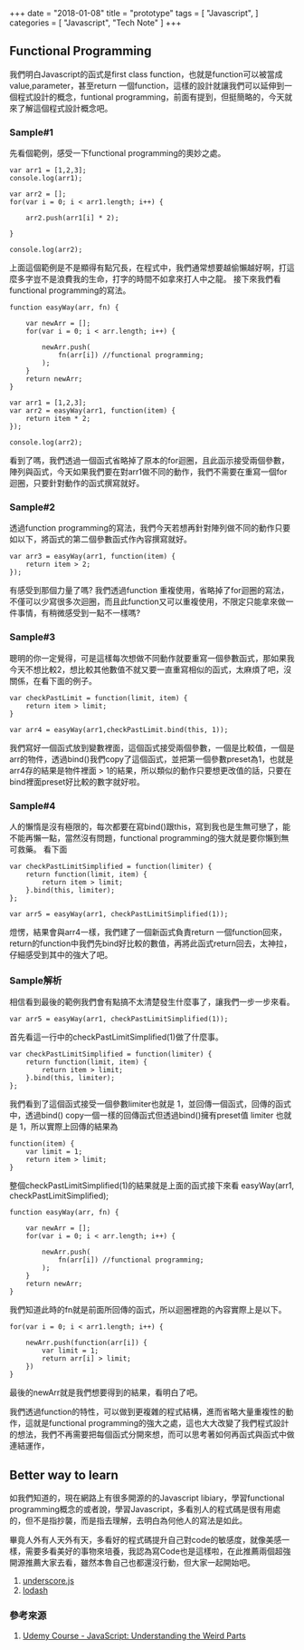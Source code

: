 +++
date = "2018-01-08"
title = "prototype"
tags = [
  "Javascript",
]
categories = [
  "Javascript",
  "Tech Note"
]
+++

## Functional Programming

我們明白Javascript的函式是first class function，也就是function可以被當成value,parameter，甚至return 一個function，這樣的設計就讓我們可以延伸到一個程式設計的概念，funtional programming，前面有提到，但挺簡略的，今天就來了解這個程式設計概念吧。

### Sample#1

先看個範例，感受一下functional programming的奧妙之處。

```
var arr1 = [1,2,3];
console.log(arr1);

var arr2 = [];
for(var i = 0; i < arr1.length; i++) {

	arr2.push(arr1[i] * 2);

}

console.log(arr2);
```

上面這個範例是不是顯得有點冗長，在程式中，我們通常想要越偷懶越好啊，打這麼多字豈不是浪費我的生命，打字的時間不如拿來打人中之龍。 接下來我們看functional programming的寫法。

```
function easyWay(arr, fn) {

	var newArr = [];
	for(var i = 0; i < arr.length; i++) {

		newArr.push(
			fn(arr[i]) //functional programming;
		);
	}
	return newArr;
}

var arr1 = [1,2,3];
var arr2 = easyWay(arr1, function(item) {
	return item * 2;
});

console.log(arr2);
```

看到了嗎，我們透過一個函式省略掉了原本的for迴圈，且此函示接受兩個參數，陣列與函式，今天如果我們要在對arr1做不同的動作，我們不需要在重寫一個for迴圈，只要針對動作的函式撰寫就好。


### Sample#2

透過function programming的寫法，我們今天若想再針對陣列做不同的動作只要如以下，將函式的第二個參數函式作內容撰寫就好。

```
var arr3 = easyWay(arr1, function(item) {
	return item > 2;
});
```

有感受到那個力量了嗎? 我們透過function 重複使用，省略掉了for迴圈的寫法，不僅可以少寫很多次迴圈，而且此function又可以重複使用，不限定只能拿來做一件事情，有稍微感受到一點不一樣嗎?

### Sample#3

聰明的你一定覺得，可是這樣每次想做不同動作就要重寫一個參數函式，那如果我今天不想比較2，想比較其他數值不就又要一直重寫相似的函式，太麻煩了吧，沒關係，在看下面的例子。


```
var checkPastLimit = function(limit, item) {
	return item > limit;
}

var arr4 = easyWay(arr1,checkPastLimit.bind(this, 1));
```

我們寫好一個函式放到變數裡面，這個函式接受兩個參數，一個是比較值，一個是arr的物件，透過bind()我們copy了這個函式，並把第一個參數preset為1，也就是arr4存的結果是物件裡面 > 1的結果，所以類似的動作只要想更改值的話，只要在bind裡面preset好比較的數字就好啦。

### Sample#4
人的懶惰是沒有極限的，每次都要在寫bind()跟this，寫到我也是生無可戀了，能不能再懶一點，當然沒有問題，functional programming的強大就是要你懶到無可救藥。 看下面

```
var checkPastLimitSimplified = function(limiter) {
	return function(limit, item) {
		return item > limit;
	}.bind(this, limiter);
};

var arr5 = easyWay(arr1, checkPastLimitSimplified(1));
```

燈愣，結果會與arr4一樣，我們建了一個新函式負責return 一個function回來，return的function中我們先bind好比較的數值，再將此函式return回去，太神拉，仔細感受到其中的強大了吧。

### Sample解析
相信看到最後的範例我們會有點搞不太清楚發生什麼事了，讓我們一步一步來看。

```
var arr5 = easyWay(arr1, checkPastLimitSimplified(1));
```

首先看這一行中的checkPastLimitSimplified(1)做了什麼事。

```
var checkPastLimitSimplified = function(limiter) {
	return function(limit, item) {
		return item > limit;
	}.bind(this, limiter);
};
```

我們看到了這個函式接受一個參數limiter也就是 1，並回傳一個函式，回傳的函式中，透過bind() copy一個一樣的回傳函式但透過bind()擁有preset值 limiter 也就是 1，所以實際上回傳的結果為

```
function(item) {
	var limit = 1;
	return item > limit;
}
```
整個checkPastLimitSimplified(1)的結果就是上面的函式接下來看
easyWay(arr1, checkPastLimitSimplified);

```
function easyWay(arr, fn) {

	var newArr = [];
	for(var i = 0; i < arr.length; i++) {

		newArr.push(
			fn(arr[i]) //functional programming;
		);
	}
	return newArr;
}
```

我們知道此時的fn就是前面所回傳的函式，所以迴圈裡跑的內容實際上是以下。

```
for(var i = 0; i < arr1.length; i++) {

	newArr.push(function(arr[i]) {
		var limit = 1;
		return arr[i] > limit;
	})
}
```

最後的newArr就是我們想要得到的結果，看明白了吧。

我們透過function的特性，可以做到更複雜的程式結構，進而省略大量重複性的動作，這就是functional programming的強大之處，這也大大改變了我們程式設計的想法，我們不再需要把每個函式分開來想，而可以思考著如何再函式與函式中做連結運作，

## Better way to learn

如我們知道的，現在網路上有很多開源的的Javascript libiary，學習functional programming概念的或者說，學習Javascript，多看別人的程式碼是很有用處的，但不是指抄襲，而是指去理解，去明白為何他人的寫法是如此。

畢竟人外有人天外有天，多看好的程式碼提升自己對code的敏感度，就像美感一樣，需要多看美好的事物來培養，我認為寫Code也是這樣啦，在此推薦兩個超強開源推薦大家去看，雖然本魯自己也都還沒行動，但大家一起開始吧。

1. [underscore.js](http://underscorejs.org/docs/underscore.html)
2. [lodash](https://github.com/lodash/lodash)

### 參考來源
1.  [Udemy Course - JavaScript: Understanding the Weird Parts](https://www.udemy.com/understand-javascript/learn/v4/overview)
